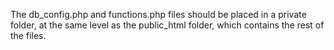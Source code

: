 The db_config.php and functions.php files should be placed in a private folder, at the same level as the public_html folder, which contains the rest of the files.
